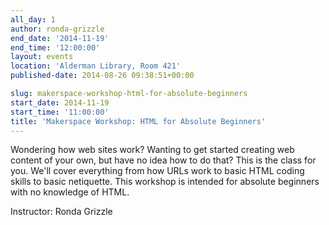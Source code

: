 ```yaml
---
all_day: 1
author: ronda-grizzle
end_date: '2014-11-19'
end_time: '12:00:00'
layout: events
location: 'Alderman Library, Room 421'
published-date: 2014-08-26 09:38:51+00:00

slug: makerspace-workshop-html-for-absolute-beginners
start_date: 2014-11-19
start_time: '11:00:00'
title: 'Makerspace Workshop: HTML for Absolute Beginners'
---
```


Wondering how web sites work? Wanting to get started creating web content of your own, but have no idea how to do that? This is the class for you. We'll cover everything from how URLs work to basic HTML coding skills to basic netiquette. This workshop is intended for absolute beginners with no knowledge of HTML.

Instructor: Ronda Grizzle
